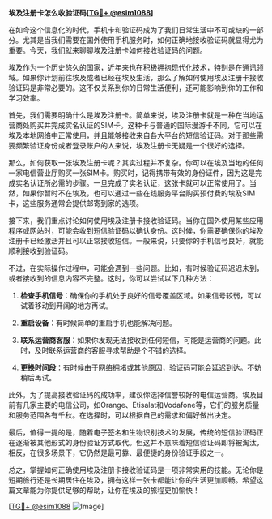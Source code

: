 **埃及注册卡怎么收验证码[[TG💪+ @esim1088](https://t.me/s/esim1088)]**

在如今这个信息化的时代，手机卡和验证码成为了我们日常生活中不可或缺的一部分。尤其是当我们需要在国外使用手机服务时，如何正确地接收验证码就显得尤为重要。今天，我们就来聊聊埃及注册卡如何接收验证码的问题。

埃及作为一个历史悠久的国家，近年来也在积极拥抱现代化技术，特别是在通讯领域。如果你计划前往埃及或者已经在埃及生活，那么了解如何使用埃及注册卡接收验证码是非常必要的。这不仅关系到你的日常生活便利，还可能影响到你的工作和学习效率。

首先，我们需要明确什么是埃及注册卡。简单来说，埃及注册卡就是一种在当地运营商处购买并完成实名认证的SIM卡。这种卡与普通的国际漫游卡不同，它可以在埃及本地网络中正常使用，并且能够接收来自各大平台的短信验证码。对于那些需要频繁验证身份或者登录账户的人来说，埃及注册卡无疑是一个很好的选择。

那么，如何获取一张埃及注册卡呢？其实过程并不复杂。你可以在埃及当地的任何一家电信营业厅购买一张SIM卡。购买时，记得携带有效的身份证件，因为这是完成实名认证所必需的步骤。一旦完成了实名认证，这张卡就可以正常使用了。当然，如果你暂时不在埃及，也可以通过一些在线服务平台购买预付费的埃及SIM卡，这些服务通常会提供邮寄到家的选项。

接下来，我们重点讨论如何使用埃及注册卡接收验证码。当你在国外使用某些应用程序或网站时，可能会收到短信验证码以确认身份。这时候，你需要确保你的埃及注册卡已经激活并且可以正常接收短信。一般来说，只要你的手机信号良好，就能顺利接收到验证码。

不过，在实际操作过程中，可能会遇到一些问题。比如，有时候验证码迟迟未到，或者接收到的信息内容不完整。这时，你可以尝试以下几种方法：

1. **检查手机信号**：确保你的手机处于良好的信号覆盖区域。如果信号较弱，可以试着移动到开阔的地方再试。
   
2. **重启设备**：有时候简单的重启手机也能解决问题。

3. **联系运营商客服**：如果你发现无法接收到任何短信，可能是运营商的问题。此时，及时联系运营商的客服寻求帮助是个不错的选择。

4. **更换时间段**：有时候由于网络拥堵或其他原因，验证码可能会延迟到达。不妨稍后再试。

此外，为了提高接收验证码的成功率，建议你选择信誉较好的电信运营商。埃及目前有几家主要的电信公司，如Orange、Etisalat和Vodafone等，它们的服务质量和服务范围各有千秋。在选择时，可以根据自己的需求和偏好做出决定。

最后，值得一提的是，随着电子签名和生物识别技术的发展，传统的短信验证码正在逐渐被其他形式的身份验证方式取代。但这并不意味着短信验证码即将被淘汰，相反，在很多场景下，它仍然是最可靠、最便捷的身份验证手段之一。

总之，掌握如何正确使用埃及注册卡接收验证码是一项非常实用的技能。无论你是短期旅行还是长期居住在埃及，拥有这样一张卡都能让你的生活更加顺畅。希望这篇文章能为你提供足够的帮助，让你在埃及的旅程更加愉快！

[[TG💪+ @esim1088](https://t.me/s/esim1088) ![Image](https://i.postimg.cc/4NQfJmqS/Snipaste-2025-05-13-00-14-12.png)]
